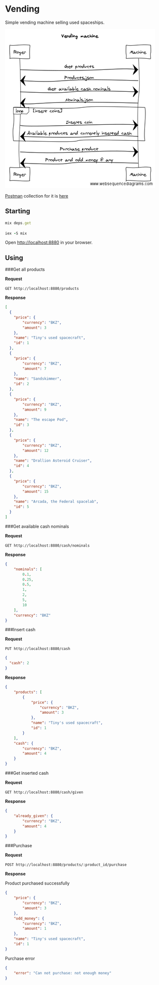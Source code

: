 # Vending

Simple vending machine selling used spaceships.

![diagram](https://github.com/retgoat/vending/raw/master/static/images/vending-diagram.png "Vending machine diagram")

[Postman](https://getpostman.com) collection for it is [here](https://www.getpostman.com/collections/bb20c0993f826b93240f)


## Starting

```ruby
mix deps.get

iex -S mix
```

Open [http://localhost:8880](http://localhost:8880) in your browser.

## Using

###Get all products

**Request**

`GET http://localhost:8880/products`

**Response**

```json
[
  {
    "price": {
        "currency": "BKZ",
        "amount": 3
    },
    "name": "Tiny's used spacecraft",
    "id": 1
  },
  {
    "price": {
        "currency": "BKZ",
        "amount": 7
    },
    "name": "Sandskimmer",
    "id": 2
  },
  {
    "price": {
        "currency": "BKZ",
        "amount": 9
    },
    "name": "The escape Pod",
    "id": 3
  },
  {
    "price": {
        "currency": "BKZ",
        "amount": 12
    },
    "name": "Drallion Asteroid Cruiser",
    "id": 4
  },
  {
    "price": {
        "currency": "BKZ",
        "amount": 15
    },
    "name": "Arcada, the Federal spacelab",
    "id": 5
  }
]
```

###Get available cash nominals

**Request**

`GET http://localhost:8880/cash/nominals`

**Response**

```json
{
    "nominals": [
        0.1,
        0.25,
        0.5,
        1,
        2,
        5,
        10
    ],
    "currency": "BKZ"
}
```

###Insert cash

**Request**

`PUT http://localhost:8880/cash`

```json
{
  "cash": 2
}
```

**Response**

```json
{
    "products": [
        {
            "price": {
                "currency": "BKZ",
                "amount": 3
            },
            "name": "Tiny's used spacecraft",
            "id": 1
        }
    ],
    "cash": {
        "currency": "BKZ",
        "amount": 4
    }
}
```

###Get inserted cash

**Request**

`GET http://localhost:8880/cash/given`

**Response**

```json
{
    "already_given": {
        "currency": "BKZ",
        "amount": 4
    }
}
```

###Purchase

**Request**

`POST http://localhost:8880/products/:product_id/purchase`

**Response**

Product purchased successfully

```json
{
    "price": {
        "currency": "BKZ",
        "amount": 3
    },
    "odd_money": {
        "currency": "BKZ",
        "amount": 1
    },
    "name": "Tiny's used spacecraft",
    "id": 1
}
```

Purchase error

```json
{
    "error": "Can not purchase: not enough money"
}
```


